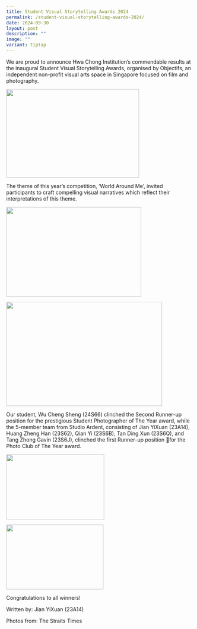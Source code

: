 ```yaml
---
title: Student Visual Storytelling Awards 2024
permalink: /student-visual-storytelling-awards-2024/
date: 2024-09-30
layout: post
description: ""
image: ""
variant: tiptap
---
```

<p>We are proud to announce Hwa Chong Institution’s commendable results at
the inaugural Student Visual Storytelling Awards, organised by Objectifs,
an independent non-profit visual arts space in Singapore focused on film
and photography.</p>
<div class="isomer-image-wrapper">
<img style="margin-left:0px;margin-top:0px;" height="238" width="358" src="https://lh7-rt.googleusercontent.com/docsz/AD_4nXeCUtJmFN8a_cGrr8VcUW0RLXPVnC0D9U-163l4TwNNY1oIi7GkedWLARGz_dDjNujE4Yttxsz16lIDNb65wvt5irUUPLaSnFcjZMTtfjhf77MMTBMVxyS1yXHJzEYkT-E16oEYTkPsqwNFuAHDPzbB5pMR?key=ffmsMj2Jy3a4wvMLe0negg">
</div>
<p>The theme of this year’s competition, ‘World Around Me’, invited participants
to craft compelling visual narratives which reflect their interpretations
of this theme.</p>
<div class="isomer-image-wrapper">
<img style="margin-left:0px;margin-top:0px;" height="241" width="364" src="https://lh7-rt.googleusercontent.com/docsz/AD_4nXfeotqcS2Wi721BJi7ZL4sfybyRNc34--gZk7Bgrri5XLlv5JTQsRU5WrmoqkFRBQik0TL6GdS4gHPgAbXdpHS99eeo0cunfToRfCp3iPOk9un3YR9R5MzYP8eJ3fo7tZ0AQlzB1UtwPo9X2mSEJtJCTg?key=ffmsMj2Jy3a4wvMLe0negg">
</div>
<p></p>
<div class="isomer-image-wrapper">
<img style="margin-left:0px;margin-top:0px;" height="280" width="420" src="https://lh7-rt.googleusercontent.com/docsz/AD_4nXeWvOogUeg2UEwNxr0iISLCS7dIt633fvrMWea2ERbz_HwG8lba2Sl9WzHatC0prta6kj5gicmUS-vbqE2lxQH-wwtZjEcqSEUA3ufT82mjfyXdVt2buDm92YTDIaR0-pEOJd76S9r5jDjsdW0hooE6Ipx-?key=ffmsMj2Jy3a4wvMLe0negg">
</div>
<p>Our student, Wu Cheng Sheng (24S66) clinched the Second Runner-up position
for the prestigious Student Photographer of The Year award, while the 5-member
team from Studio Ardent, consisting of Jian YiXuan (23A14), Huang Zheng
Han (23S62), Qian Yi (23S6B), Tan Ding Xun (23S6Q), and Tang Zhong Gavin
(23S6J), clinched the first Runner-up position 🥈for the Photo Club of
The Year award.</p>
<div class="isomer-image-wrapper">
<img style="margin-left:0px;margin-top:0px;" height="175" width="264" src="https://lh7-rt.googleusercontent.com/docsz/AD_4nXeDjf8Z3hdR_uxvDafFBAFnTeJfQL-2q9R1azKU0ZHckmsnN8xOSuh1RFnHH4kG1HkyQBTr1ERJPgAlD5A5h0-tROgsxetvRgEZSSz7vP3qm4pakF5NjZnMxJcCchQ6SRFwT3d1cWNuVtFN0PT6H2u-Wdjl?key=ffmsMj2Jy3a4wvMLe0negg">
</div>
<p></p>
<div class="isomer-image-wrapper">
<img style="margin-left:0px;margin-top:0px;" height="174" width="262" src="https://lh7-rt.googleusercontent.com/docsz/AD_4nXcgXWCTLMFMbSGLP_paoh6JlDyEPrDwuO9rm5lwHzJu8awSOemYaR_FICF3LUfFDSQH0P68Vn40u5Q1TrC6LzphysHUppPKsyUFPQN-njsjShKOmfC2C4g1oCmuFB4anx2N58xd18Cj5KfmItl9We-DHI8?key=ffmsMj2Jy3a4wvMLe0negg">
</div>
<p>Congratulations to all winners!</p>
<p></p>
<p></p>
<p>Written by: Jian YiXuan (23A14)</p>
<p>Photos from: The Straits Times</p>